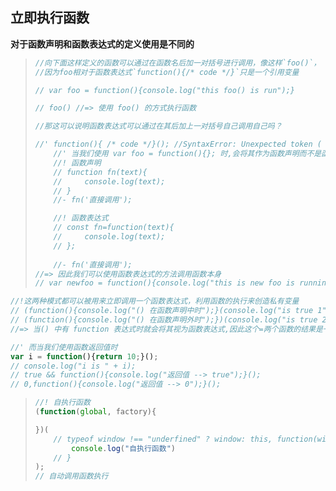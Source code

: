 ## 立即执行函数

**对于函数声明和函数表达式的定义使用是不同的**

> ```javascript
> //向下面这样定义的函数可以通过在函数名后加一对括号进行调用，像这样`foo()`，
> //因为foo相对于函数表达式`function(){/* code */}`只是一个引用变量
> 
> // var foo = function(){console.log("this foo() is run");}
> 
> // foo() //=> 使用 foo() 的方式执行函数
> 
> //那这可以说明函数表达式可以通过在其后加上一对括号自己调用自己吗？
> 
> //' function(){ /* code */}(); //SyntaxError: Unexpected token (
>     //' 当我们使用 var foo = function(){}; 时,会将其作为函数声明而不是函数表达式
>     //! 函数声明
>     // function fn(text){
>     //     console.log(text);
>     // }
>     //- fn('直接调用');
> 
>     //! 函数表达式
>     // const fn=function(text){
>     //     console.log(text);
>     // };
>     
>     //- fn('直接调用');
> //=> 因此我们可以使用函数表达式的方法调用函数本身
> // var newfoo = function(){console.log("this is new foo is running");}()
> ```

```javascript
//!这两种模式都可以被用来立即调用一个函数表达式，利用函数的执行来创造私有变量
// (function(){console.log("() 在函数声明中时");}(console.log("is true 1")));
// (function(){console.log("() 在函数声明外时");})(console.log("is true 2"));
//=> 当() 中有 function 表达式时就会将其视为函数表达式,因此这个=两个函数的结果是一致的，并且 is true 会先输出

//' 而当我们使用函数返回值时
var i = function(){return 10;}();
// console.log("i is " + i);
// true && function(){console.log("返回值 --> true");}();
// 0,function(){console.log("返回值 --> 0");}();
```

> ```javascript
> //! 自执行函数
> (function(global, factory){
> 
> })(
>     // typeof window !== "underfined" ? window: this, function(window, noGlobal){
>         console.log("自执行函数")
>     // }
> );
> // 自动调用函数执行
> ```